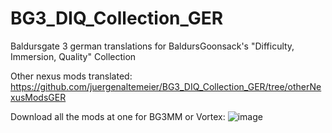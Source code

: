 # BG3_DIQ_Collection_GER
Baldursgate 3 german translations for BaldursGoonsack's "Difficulty, Immersion, Quality" Collection

Other nexus mods translated: https://github.com/juergenaltemeier/BG3_DIQ_Collection_GER/tree/otherNexusModsGER

Download all the mods at one for BG3MM or Vortex:
![image](https://github.com/user-attachments/assets/2f23ddb8-5ef4-4c16-8b77-8e6b0a74e5b8)
